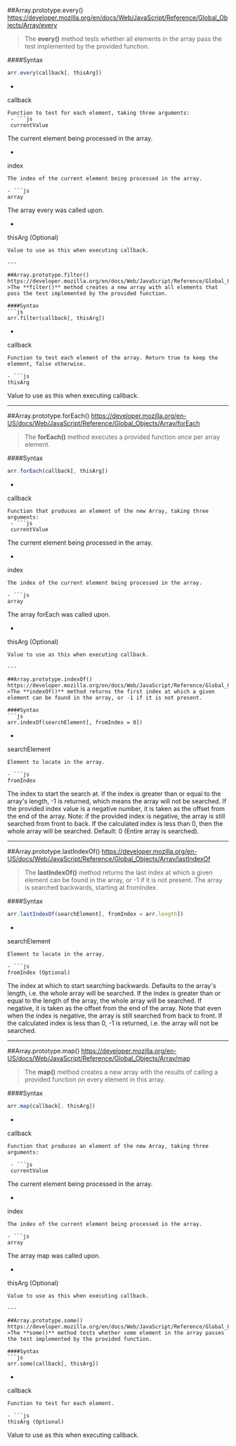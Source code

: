 ##Array.prototype.every()
https://developer.mozilla.org/en/docs/Web/JavaScript/Reference/Global_Objects/Array/every
>The **every()** method tests whether all elements in the array pass the test implemented by the provided function.

####Syntax
```js
arr.every(callback[, thisArg])
```

- ```js
callback
```
Function to test for each element, taking three arguments:
 - ```js
 currentValue
 ```
The current element being processed in the array.

 - ```js
 index
 ```
The index of the current element being processed in the array.

 - ```js
 array
 ```
The array every was called upon.

- ```js
thisArg (Optional)
```
Value to use as this when executing callback.

---

##Array.prototype.filter()
https://developer.mozilla.org/en/docs/Web/JavaScript/Reference/Global_Objects/Array/filter
>The **filter()** method creates a new array with all elements that pass the test implemented by the provided function.

####Syntax
```js
arr.filter(callback[, thisArg])
```

- ```js
callback
```
Function to test each element of the array. Return true to keep the element, false otherwise.

- ```js
thisArg
```
Value to use as this when executing callback.

---

##Array.prototype.forEach()
https://developer.mozilla.org/en-US/docs/Web/JavaScript/Reference/Global_Objects/Array/forEach
>The **forEach()** method executes a provided function once per array element.

####Syntax
```js
arr.forEach(callback[, thisArg])
```

- ```js
callback
```
Function that produces an element of the new Array, taking three arguments:
 - ```js
 currentValue
 ```
 The current element being processed in the array.

 - ```js
 index
 ```
 The index of the current element being processed in the array.

 - ```js
 array
 ```
 The array forEach was called upon.

- ```js
thisArg (Optional)
```
Value to use as this when executing callback.

---

##Array.prototype.indexOf()
https://developer.mozilla.org/en/docs/Web/JavaScript/Reference/Global_Objects/Array/indexOf
>The **indexOf()** method returns the first index at which a given element can be found in the array, or -1 if it is not present.

####Syntax
```js
arr.indexOf(searchElement[, fromIndex = 0])
```

- ```js
searchElement
```
Element to locate in the array.

- ```js
fromIndex
```
The index to start the search at. If the index is greater than or equal to the array's length, -1 is returned, which means the array will not be searched. If the provided index value is a negative number, it is taken as the offset from the end of the array. Note: if the provided index is negative, the array is still searched from front to back. If the calculated index is less than 0, then the whole array will be searched. Default: 0 (Entire array is searched).

---

##Array.prototype.lastIndexOf()
https://developer.mozilla.org/en-US/docs/Web/JavaScript/Reference/Global_Objects/Array/lastIndexOf
>The **lastIndexOf()** method returns the last index at which a given element can be found in the array, or -1 if it is not present. The array is searched backwards, starting at fromIndex.

####Syntax
```js
arr.lastIndexOf(searchElement[, fromIndex = arr.length])
```

- ```js
searchElement
```
Element to locate in the array.

- ```js
fromIndex (Optional)
```
The index at which to start searching backwards. Defaults to the array's length, i.e. the whole array will be searched. If the index is greater than or equal to the length of the array, the whole array will be searched. If negative, it is taken as the offset from the end of the array. Note that even when the index is negative, the array is still searched from back to front. If the calculated index is less than 0, -1 is returned, i.e. the array will not be searched.

---

##Array.prototype.map()
https://developer.mozilla.org/en-US/docs/Web/JavaScript/Reference/Global_Objects/Array/map
>The **map()** method creates a new array with the results of calling a provided function on every element in this array.

####Syntax
```js
arr.map(callback[, thisArg])
```

- ```js
callback
```
Function that produces an element of the new Array, taking three arguments:

 - ```js
 currentValue
 ```
 The current element being processed in the array.

 - ```js
 index
 ```
 The index of the current element being processed in the array.

 - ```js
 array
 ```
 The array map was called upon.

- ```js
thisArg (Optional)
```
Value to use as this when executing callback.

---

##Array.prototype.some()
https://developer.mozilla.org/en/docs/Web/JavaScript/Reference/Global_Objects/Array/some
>The **some()** method tests whether some element in the array passes the test implemented by the provided function.

####Syntax
```js
arr.some(callback[, thisArg])
```

- ```js
callback
```
Function to test for each element.

- ```js
thisArg (Optional)
```
Value to use as this when executing callback.
